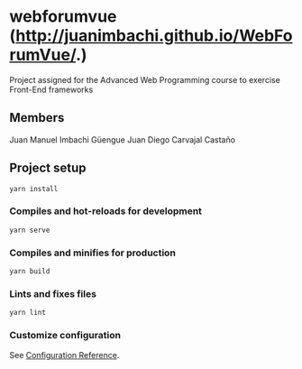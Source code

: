 # webforumvue (http://juanimbachi.github.io/WebForumVue/.)

Project assigned for the Advanced Web Programming course to exercise  Front-End frameworks

## Members
Juan Manuel Imbachi Güengue
Juan Diego Carvajal Castaño

## Project setup
```
yarn install
```

### Compiles and hot-reloads for development
```
yarn serve
```

### Compiles and minifies for production
```
yarn build
```

### Lints and fixes files
```
yarn lint
```

### Customize configuration
See [Configuration Reference](https://cli.vuejs.org/config/).
